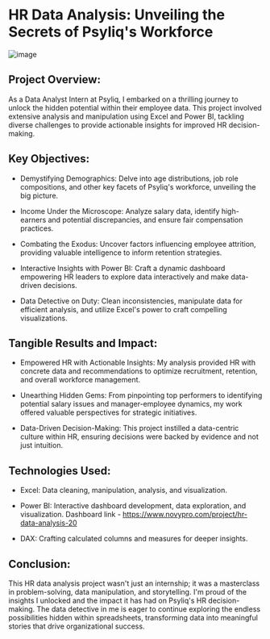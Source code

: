 
# HR Data Analysis: Unveiling the Secrets of Psyliq's Workforce

![image](https://github.com/shashank-s99/HR-Data-Analysis/assets/145201493/8f09ae11-3803-48a7-9e2d-415b3e12c5bc)



## Project Overview:

As a Data Analyst Intern at Psyliq, I embarked on a thrilling journey to unlock the hidden potential within their employee data. This project involved extensive analysis and manipulation using Excel and Power BI, tackling diverse challenges to provide actionable insights for improved HR decision-making.
## Key Objectives:

- Demystifying Demographics: Delve into age distributions, job role compositions, and other key facets of Psyliq's workforce, unveiling the big picture.

- Income Under the Microscope: Analyze salary data, identify high-earners and potential discrepancies, and ensure fair compensation practices.

- Combating the Exodus: Uncover factors influencing employee attrition, providing valuable intelligence to inform retention strategies.

- Interactive Insights with Power BI: Craft a dynamic dashboard empowering HR leaders to explore data interactively and make data-driven decisions.

- Data Detective on Duty: Clean inconsistencies, manipulate data for efficient analysis, and utilize Excel's power to craft compelling visualizations.
## Tangible Results and Impact:

- Empowered HR with Actionable Insights: My analysis provided HR with concrete data and recommendations to optimize recruitment, retention, and overall workforce management.

- Unearthing Hidden Gems: From pinpointing top performers to identifying potential salary issues and manager-employee dynamics, my work offered valuable perspectives for strategic initiatives.

- Data-Driven Decision-Making: This project instilled a data-centric culture within HR, ensuring decisions were backed by evidence and not just intuition.
## Technologies Used:

- Excel: Data cleaning, manipulation, analysis, and visualization.

- Power BI: Interactive dashboard development, data exploration, and visualization. Dashboard link - https://www.novypro.com/project/hr-data-analysis-20

- DAX: Crafting calculated columns and measures for deeper insights.
## Conclusion:

This HR data analysis project wasn't just an internship; it was a masterclass in problem-solving, data manipulation, and storytelling. I'm proud of the insights I unlocked and the impact it has had on Psyliq's HR decision-making. The data detective in me is eager to continue exploring the endless possibilities hidden within spreadsheets, transforming data into meaningful stories that drive organizational success.

